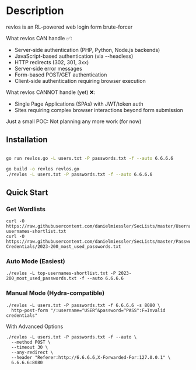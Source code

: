 # Description

revlos is an RL-powered web login form brute-forcer

What revlos CAN handle ✅:
- Server-side authentication (PHP, Python, Node.js backends)
- JavaScript-based authentication (via --headless)
- HTTP redirects (302, 301, 3xx)
- Server-side error messages
- Form-based POST/GET authentication
- Client-side authentication requiring browser execution

What revlos CANNOT handle (yet) ❌:
- Single Page Applications (SPAs) with JWT/token auth
- Sites requiring complex browser interactions beyond form submission

Just a small POC: Not planning any more work (for now)
  
## Installation

```bash

go run revlos.go -L users.txt -P passwords.txt -f --auto 6.6.6.6

go build -o revlos revlos.go
./revlos -L users.txt -P passwords.txt -f --auto 6.6.6.6

```

## Quick Start

### Get Wordlists
```
curl -O https://raw.githubusercontent.com/danielmiessler/SecLists/master/Usernames/top-usernames-shortlist.txt
curl -O https://raw.githubusercontent.com/danielmiessler/SecLists/master/Passwords/Common-Credentials/2023-200_most_used_passwords.txt
```

### Auto Mode (Easiest)
```
./revlos -L top-usernames-shortlist.txt -P 2023-200_most_used_passwords.txt -f --auto 6.6.6.6
```

### Manual Mode (Hydra-compatible)
```
./revlos -L users.txt -P passwords.txt -f 6.6.6.6 -s 8080 \
  http-post-form "/:username=^USER^&password=^PASS^:F=Invalid credentials"
  ```

With Advanced Options
```
./revlos -L users.txt -P passwords.txt -f --auto \
  --method POST \
  --timeout 30 \
  --any-redirect \
  --header "Referer:http://6.6.6.6,X-Forwarded-For:127.0.0.1" \
  6.6.6.6:8080
  ```
